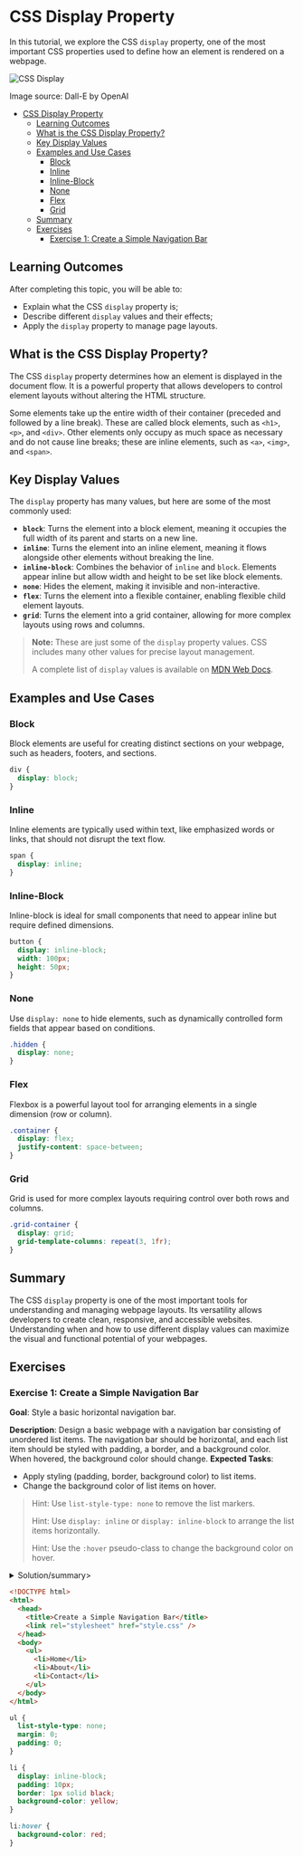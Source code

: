 # CSS Display Property

In this tutorial, we explore the CSS `display` property, one of the most important CSS properties used to define how an element is rendered on a webpage.

![CSS Display](CSS-Display.webp)

Image source: Dall-E by OpenAI

- [CSS Display Property](#css-display-property)
  - [Learning Outcomes](#learning-outcomes)
  - [What is the CSS Display Property?](#what-is-the-css-display-property)
  - [Key Display Values](#key-display-values)
  - [Examples and Use Cases](#examples-and-use-cases)
    - [Block](#block)
    - [Inline](#inline)
    - [Inline-Block](#inline-block)
    - [None](#none)
    - [Flex](#flex)
    - [Grid](#grid)
  - [Summary](#summary)
  - [Exercises](#exercises)
    - [Exercise 1: Create a Simple Navigation Bar](#exercise-1-create-a-simple-navigation-bar)

## Learning Outcomes

After completing this topic, you will be able to:

- Explain what the CSS `display` property is;
- Describe different `display` values and their effects;
- Apply the `display` property to manage page layouts.

## What is the CSS Display Property?

The CSS `display` property determines how an element is displayed in the document flow. It is a powerful property that allows developers to control element layouts without altering the HTML structure.

Some elements take up the entire width of their container (preceded and followed by a line break). These are called block elements, such as `<h1>`, `<p>`, and `<div>`. Other elements only occupy as much space as necessary and do not cause line breaks; these are inline elements, such as `<a>`, `<img>`, and `<span>`.

## Key Display Values

The `display` property has many values, but here are some of the most commonly used:

- **`block`**: Turns the element into a block element, meaning it occupies the full width of its parent and starts on a new line.
- **`inline`**: Turns the element into an inline element, meaning it flows alongside other elements without breaking the line.
- **`inline-block`**: Combines the behavior of `inline` and `block`. Elements appear inline but allow width and height to be set like block elements.
- **`none`**: Hides the element, making it invisible and non-interactive.
- **`flex`**: Turns the element into a flexible container, enabling flexible child element layouts.
- **`grid`**: Turns the element into a grid container, allowing for more complex layouts using rows and columns.

> **Note:** These are just some of the `display` property values. CSS includes many other values for precise layout management.
>
> A complete list of `display` values is available on [MDN Web Docs](https://developer.mozilla.org/en-US/docs/Web/CSS/display).

## Examples and Use Cases

### Block

Block elements are useful for creating distinct sections on your webpage, such as headers, footers, and sections.

```css
div {
  display: block;
}
```

### Inline

Inline elements are typically used within text, like emphasized words or links, that should not disrupt the text flow.

```css
span {
  display: inline;
}
```

### Inline-Block

Inline-block is ideal for small components that need to appear inline but require defined dimensions.

```css
button {
  display: inline-block;
  width: 100px;
  height: 50px;
}
```

### None

Use `display: none` to hide elements, such as dynamically controlled form fields that appear based on conditions.

```css
.hidden {
  display: none;
}
```

### Flex

Flexbox is a powerful layout tool for arranging elements in a single dimension (row or column).

```css
.container {
  display: flex;
  justify-content: space-between;
}
```

### Grid

Grid is used for more complex layouts requiring control over both rows and columns.

```css
.grid-container {
  display: grid;
  grid-template-columns: repeat(3, 1fr);
}
```

## Summary

The CSS `display` property is one of the most important tools for understanding and managing webpage layouts. Its versatility allows developers to create clean, responsive, and accessible websites. Understanding when and how to use different display values can maximize the visual and functional potential of your webpages.

## Exercises

### Exercise 1: Create a Simple Navigation Bar

**Goal**: Style a basic horizontal navigation bar.

**Description**: Design a basic webpage with a navigation bar consisting of unordered list items. The navigation bar should be horizontal, and each list item should be styled with padding, a border, and a background color. When hovered, the background color should change.
**Expected Tasks**:

- Apply styling (padding, border, background color) to list items.
- Change the background color of list items on hover.

> Hint: Use `list-style-type: none` to remove the list markers.
>
> Hint: Use `display: inline` or `display: inline-block` to arrange the list items horizontally.
>
> Hint: Use the `:hover` pseudo-class to change the background color on hover.

<details>
<summary>Solution/summary>

```html
<!DOCTYPE html>
<html>
  <head>
    <title>Create a Simple Navigation Bar</title>
    <link rel="stylesheet" href="style.css" />
  </head>
  <body>
    <ul>
      <li>Home</li>
      <li>About</li>
      <li>Contact</li>
    </ul>
  </body>
</html>
```

```css
ul {
  list-style-type: none;
  margin: 0;
  padding: 0;
}

li {
  display: inline-block;
  padding: 10px;
  border: 1px solid black;
  background-color: yellow;
}

li:hover {
  background-color: red;
}
```

</details>
